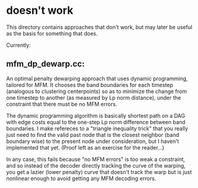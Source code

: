 # doesn't work

This directory contains approaches that don't work, but may later be useful as
the basis for something that does.

Currently:

## mfm_dp_dewarp.cc: 

An optimal penalty dewarping approach that uses dynamic programming, tailored
for MFM. It chooses the band boundaries for each timestep (analogous to
clustering centerpoints) so as to minimize the change from one timestep to
another (as measured by Lp norm distance), under the constraint that there must
be no MFM errors. 

The dynamic programming algorithm is basically shortest path on a DAG with edge
costs equal to the one-step Lp norm difference between band boundaries. I make
refereces to a "triangle inequality trick" that you really just need to find the
valid past node that is the closest neighbor (band boundary wise) to the present
node under consideration, but I haven't implemented that yet. (Proof left as an
exercise for the reader...)

In any case, this fails because "no MFM errors" is too weak a constraint, and
so instead of the decoder directly tracking the curve of the warping, you get a
lazier (lower penalty) curve that doesn't track the warp but is just nonlinear
enough to avoid getting any MFM decoding errors.
